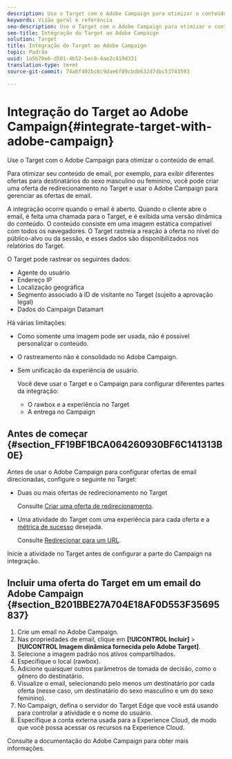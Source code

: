 ```yaml
---
description: Use o Target com o Adobe Campaign para otimizar o conteúdo de email.
keywords: Visão geral e referência
seo-description: Use o Target com o Adobe Campaign para otimizar o conteúdo de email.
seo-title: Integração do Target ao Adobe Campaign
solution: Target
title: Integração do Target ao Adobe Campaign
topic: Padrão
uuid: 1a5b70e6-d501-4b52-bec8-4ae2c419d331
translation-type: tm+mt
source-git-commit: 74a6f402bc0c9dae6f89cbdb632d7dbc53743593

---
```



# Integração do Target ao Adobe Campaign{#integrate-target-with-adobe-campaign}

Use o Target com o Adobe Campaign para otimizar o conteúdo de email.

Para otimizar seu conteúdo de email, por exemplo, para exibir diferentes ofertas para destinatários do sexo masculino ou feminino, você pode criar uma oferta de redirecionamento no Target e usar o Adobe Campaign para gerenciar as ofertas de email.

A integração ocorre quando o email é aberto. Quando o cliente abre o email, é feita uma chamada para o Target, e é exibida uma versão dinâmica do conteúdo. O conteúdo consiste em uma imagem estática compatível com todos os navegadores. O Target rastreia a reação à oferta no nível do público-alvo ou da sessão, e esses dados são disponibilizados nos relatórios do Target.

O Target pode rastrear os seguintes dados:

* Agente do usuário
* Endereço IP
* Localização geográfica
* Segmento associado à ID de visitante no Target (sujeito a aprovação legal)
* Dados do Campaign Datamart

Há várias limitações:

* Como somente uma imagem pode ser usada, não é possível personalizar o conteúdo.
* O rastreamento não é consolidado no Adobe Campaign.
* Sem unificação da experiência de usuário.

   Você deve usar o Target e o Campaign para configurar diferentes partes da integração:

   * O rawbox e a experiência no Target
   * A entrega no Campaign

## Antes de começar {#section_FF19BF1BCA064260930BF6C141313B0E}

Antes de usar o Adobe Campaign para configurar ofertas de email direcionadas, configure o seguinte no Target:

* Duas ou mais ofertas de redirecionamento no Target

   Consulte [Criar uma oferta de redirecionamento](https://marketing.adobe.com/resources/help/en_US/target/target/t_offer_redirect.html).
* Uma atividade do Target com uma experiência para cada oferta e a [métrica de sucesso](https://marketing.adobe.com/resources/help/en_US/target/target/r_success_metrics.html) desejada.

   Consulte [Redirecionar para um URL](https://marketing.adobe.com/resources/help/en_US/target/target/t_redirect_offer.html).

Inicie a atividade no Target antes de configurar a parte do Campaign na integração.

## Incluir uma oferta do Target em um email do Adobe Campaign {#section_B201BBE27A704E18AF0D553F35695837}

1. Crie um email no Adobe Campaign.
1. Nas propriedades de email, clique em **[!UICONTROL Incluir]** &gt; **[!UICONTROL Imagem dinâmica fornecida pelo Adobe Target]**.
1. Selecione a imagem padrão nos ativos compartilhados.
1. Especifique o local (rawbox).
1. Adicione quaisquer outros parâmetros de tomada de decisão, como o gênero do destinatário.
1. Visualize o email, selecionando pelo menos um destinatário por cada oferta (nesse caso, um destinatário do sexo masculino e um do sexo feminino).
1. No Campaign, defina o servidor do Target Edge que você está usando para controlar a atividade e o nome do usuário.
1. Especifique a conta externa usada para a Experience Cloud, de modo que você possa acessar os recursos na Experience Cloud.

Consulte a documentação do Adobe Campaign para obter mais informações.
